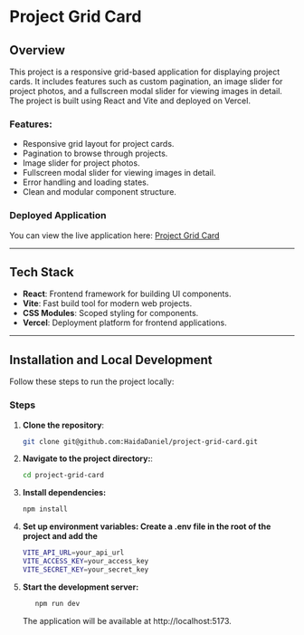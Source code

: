 # Project Grid Card

## Overview
This project is a responsive grid-based application for displaying project cards. It includes features such as custom pagination, an image slider for project photos, and a fullscreen modal slider for viewing images in detail. The project is built using React and Vite and deployed on Vercel.

### Features:
- Responsive grid layout for project cards.
- Pagination to browse through projects.
- Image slider for project photos.
- Fullscreen modal slider for viewing images in detail.
- Error handling and loading states.
- Clean and modular component structure.

### Deployed Application
You can view the live application here: [Project Grid Card](https://project-grid-card.vercel.app/)

---

## Tech Stack
- **React**: Frontend framework for building UI components.
- **Vite**: Fast build tool for modern web projects.
- **CSS Modules**: Scoped styling for components.
- **Vercel**: Deployment platform for frontend applications.

---

## Installation and Local Development

Follow these steps to run the project locally:

### Steps
1. **Clone the repository**:
   ```bash
   git clone git@github.com:HaidaDaniel/project-grid-card.git
   ```
2. **Navigate to the project directory:**:
   ```bash
   cd project-grid-card
   ```
3. **Install dependencies:**
   ```bash
   npm install
   ```
4. **Set up environment variables: Create a .env file in the root of the project and add the**
   ```bash
   VITE_API_URL=your_api_url
   VITE_ACCESS_KEY=your_access_key
   VITE_SECRET_KEY=your_secret_key
   ```
5. **Start the development server:**
   ```bash
      npm run dev
   ```
   The application will be available at http://localhost:5173.

